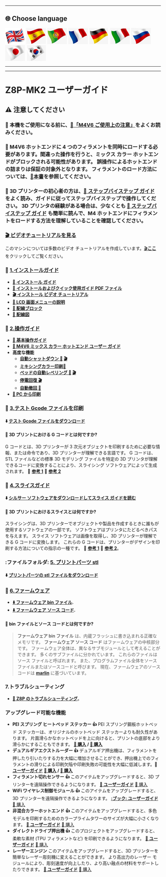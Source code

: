 [M4V6CAUTION]: https://github.com/ZONESTAR3D/Upgrade-kit-guide/blob/main/HOTEND/M4/M4_V6/M4V6_Precaution.md
[LOADFILAMENT]: https://github.com/ZONESTAR3D/Z8P/blob/main/Z8P-MK2/2-Operation_Guide/readme.md#load-filaments
[Z8PMK2VIDEO]: https://github.com/ZONESTAR3D/Z8P/blob/main/Z8P-MK2/6-VideoTutorial
[INSTALLATION_PDF]: https://github.com/ZONESTAR3D/Z8P/tree/main/Z8P-MK2/Z8PMK2_Installation_and_quick_use_guide.pdf
[INSTALLATION_VIDEO]: https://youtu.be/-oieO7U0LCc
[AUTOSUTDOWN_VIDEO]: https://youtu.be/SJLpmJL-tG4
[AUTOLEVELING_VIDEO]: https://youtu.be/Zoyl6PybsUk
[POWERLOSS_VIDEO]: https://youtu.be/f-PpasByiiE
[GCDOE_REF1]: https://beginner3dprinting.com/what-is-g-code-in-3d-printing/
[GCDOE_REF2]: https://www.reprap.org/wiki/G-code
[SLICING_REF1]: https://loveandrobots.com/what-is-slicing-in-3d-printing/
[SLICING_REF2]: https://en.wikipedia.org/wiki/Slicer_(3D_printing)
[Z8PFIRMWARE]: https://github.com/ZONESTAR3D/Firmware/tree/master/Z8/Z8P
[SOURCECODE]: https://github.com/ZONESTAR3D/source-code-for-3d-printer
[Z8P_FAQ]: https://github.com/ZONESTAR3D/Z8P/tree/main/Z8P_FAQ/readme.md
[STEP_GUIDE]: https://github.com/ZONESTAR3D/Z8P/blob/main/Z8P-MK2/step_by_step.md
[INSTALLATION_GUIDE]: https://github.com/ZONESTAR3D/Z8P/tree/main/Z8P-MK2/1-Installation_Guide
[OPERATION_GUIDE]: https://github.com/ZONESTAR3D/Z8P/tree/main/Z8P-MK2/2-Operation_Guide
[M4V6_GUIDE]: https://github.com/ZONESTAR3D/Upgrade-kit-guide/tree/main/HOTEND/M4/M4_V6
[TEST_GCODE]: https://github.com/ZONESTAR3D/Z8P/tree/main/Z8P-MK2/3-TestGcode
[Z8P_SLICING_GUIDE]: https://github.com/ZONESTAR3D/Z8P/tree/main/Z8P-MK2/4-SlicingGuide
[Z8P_PRINTS]: https://github.com/ZONESTAR3D/Z8P/tree/main/Z8P-MK2/5-PrintParts/
[LCD_MENU]: https://github.com/ZONESTAR3D/Z8P/tree/main/Z8P-MK2/2-Operation_Guide/DWIN_LCD_screen_Menu_Description
[MIXCOLOR_GUIDE]: https://github.com/ZONESTAR3D/Document-and-User-Guide/tree/master/Mixing_Color
[AUTOLEVELING_GUIDE]: https://github.com/ZONESTAR3D/Z8P/tree/main/Z8P-MK2/2-Operation_Guide/Bed_Auto_Leveling
[AUTOSHUTDOWN_GUIDE]: https://github.com/ZONESTAR3D/Z8P/tree/main/Z8P-MK2/2-Operation_Guide/Auto_Shut_Down
[AUTORETRACTION_GUIDE]: https://github.com/ZONESTAR3D/Z8P/tree/main/Z8P-MK2/2-Operation_Guide/Auto_Retraction
[PRINTFROMPC_GUIDE]: https://github.com/ZONESTAR3D/Z8P/tree/main/Z8P-MK2/2-Operation_Guide/PrintFromPC
[UM_BMG]: https://bit.ly/UM_BMG
[FROD_GUIDE]: https://github.com/ZONESTAR3D/Upgrade-kit-guide/tree/main/FROD
[WIFI_GUIDE]: https://github.com/ZONESTAR3D/Upgrade-kit-guide/tree/main/WiFi
[E4_GUIDE]: https://github.com/ZONESTAR3D/Upgrade-kit-guide/tree/main/HOTEND/E4
[DDE_GUIDE]: https://github.com/ZONESTAR3D/Upgrade-kit-guide/tree/main/Direct_Drive_Extrruder
[LASER_GUIDE]: https://github.com/ZONESTAR3D/Upgrade-kit-guide/tree/main/Laser_Engraving

----
## <a id="choose-language">:globe_with_meridians: Choose language </a>
[![](./lanpic/EN.png)](https://github.com/ZONESTAR3D/Z8P/blob/main/Z8P-MK2/readme.md)
[![](./lanpic/ES.png)](https://github.com/ZONESTAR3D/Z8P/blob/main/Z8P-MK2/readme-es.md)
[![](./lanpic/PT.png)](https://github.com/ZONESTAR3D/Z8P/blob/main/Z8P-MK2/readme-pt.md)
[![](./lanpic/FR.png)](https://github.com/ZONESTAR3D/Z8P/blob/main/Z8P-MK2/readme-fr.md)
[![](./lanpic/DE.png)](https://github.com/ZONESTAR3D/Z8P/blob/main/Z8P-MK2/readme-de.md)
[![](./lanpic/IT.png)](https://github.com/ZONESTAR3D/Z8P/blob/main/Z8P-MK2/readme-it.md)
[![](./lanpic/RU.png)](https://github.com/ZONESTAR3D/Z8P/blob/main/Z8P-MK2/readme-ru.md)
[![](./lanpic/JP.png)](https://github.com/ZONESTAR3D/Z8P/blob/main/Z8P-MK2/readme-jp.md)
[![](./lanpic/KR.png)](https://github.com/ZONESTAR3D/Z8P/blob/main/Z8P-MK2/readme-kr.md)
<!-- [![](./lanpic/SA.png)](https://github.com/ZONESTAR3D/Z8P/blob/main/Z8P-MK2/readme-ar.md) -->

-----
----
# Z8P-MK2 ユーザーガイド
## :warning: 注意してください
### :loudspeaker: 本機をご使用になる前に、[:book:「M4V6 ご使用上の注意」][M4V6CAUTION]をよくお読みください。
### :loudspeaker: M4V6 ホットエンドに 4 つのフィラメントを同時にロードする必要があります。間違った操作を行うと、ミックス カラー ホットエンドがブロックされる可能性があります。 誤操作によるホットエンドの詰まりは保証の対象外となります。 フィラメントのロード方法については、[:book:本書][LOADFILAMENT]を参照してください。
### :loudspeaker: 3D プリンターの初心者の方は、[:book: ステップバイステップ ガイド][STEP_GUIDE] をよく読み、ガイドに従ってステップバイステップで操作してください。 3D プリンタの経験がある場合は、少なくとも [:book: ステップバイステップ ガイド][STEP_GUIDE] も簡単に読んで、M4 ホットエンドにフィラメントをロードする方法を理解していることを確認してください。

### [:clapper: ビデオチュートリアルを見る][Z8PMK2VIDEO]
このマシンについては多数のビデオ チュートリアルを作成しています。[:clapper:**ここ**][Z8PMK2VIDEO] をクリックしてご覧ください。

### :file_folder: [1.インストールガイド][INSTALLATION_GUIDE]
- **[:book: インストール ガイド][INSTALLATION_GUIDE]**
- **[:blue_book: インストールおよびクイック使用ガイド PDF ファイル][INSTALLATION_PDF]**
- **[:clapper: インストール ビデオ チュートリアル][INSTALLATION_VIDEO]**
- **[:book: LCD 画面メニューの説明][LCD_MENU]**
- **[:art: 配線ブロック](./1-Installation_Guide/Wiring_Block.jpg)**
- **[:art: 配線図](./1-Installation_Guide/Wiring_Diagram.jpg)**

### :file_folder: [2.操作ガイド][OPERATION_GUIDE]
- **[:book: 基本操作ガイド][OPERATION_GUIDE]**
- **[:book: M4V6 ミックス カラー ホットエンド ユーザー ガイド][M4V6_GUIDE]**
- **高度な機能**
   - **[自動シャットダウン :book:][AUTOSHUTDOWN_GUIDE] [:clapper:][AUTOSUTDOWN_VIDEO]**
   - **[ミキシングカラー印刷:book:][MIXCOLOR_GUIDE]**
   - **[ベッドの自動レベリング :book:][AUTOLEVELING_GUIDE] [:clapper:][AUTOLEVELING_VIDEO]**
   - **[停電回復 :clapper:][POWERLOSS_VIDEO]**
   - **[自動撤回 :book:][AUTORETRACTION_GUIDE]**
- **[:book: PC から印刷][PRINTFROMPC_GUIDE]**
  
### :file_folder: [3.テスト Gcode ファイルを印刷][TEST_GCODE]
#### :arrow_down: [テスト Gcode ファイルをダウンロード][TEST_GCODE]
#### :pencil: 3D プリントにおける G コードとは何ですか?
G コードとは、3D プリンターが 3 次元オブジェクトを印刷するために必要な情報、または命令であり、3D プリンターが理解できる言語です。 G コードは、STL ファイルなどの標準 3D モデリング ファイルを特定の 3D プリンタが理解できるコードに変換することにより、スライシング ソフトウェアによって生成されます。 :page_with_curl: **[参考 1][GCDOE_REF1]** :page_with_curl: **[参考 2][GCDOE_REF2]**

### :file_folder: [4.スライスガイド][Z8P_SLICING_GUIDE]
#### :arrow_down: [シルサー ソフトウェアをダウンロードしてスライス ガイドを読む][Z8P_SLICING_GUIDE]
#### :pencil: 3D プリントにおけるスライスとは何ですか?
スライシングは、3D プリンターでオブジェクトや製品を作成するときに誰もが使用するソフトウェアの一部です。 ソフトウェアはプリンタにたどるべきパスを与えます。 スライス ソフトウェアは画像を取得し、3D プリンターが理解できる G コードに変換します。 これらの G コードは、プリンターがデザインを印刷する方法についての指示の一種です。 :page_with_curl: **[参考 1][SLICING_REF1]** :page_with_curl: **[参考 2][SLICING_REF2]**。

### :ファイルフォルダ: [5. プリントパーツ stl][Z8P_PRINTS]
#### :arrow_down: [プリントパーツの stl ファイルをダウンロード][Z8P_PRINTS]

### :link: [6.ファームウェア][Z8PFIRMWARE]
- **[:arrow_down: ファームウェア bin ファイル][Z8PFIRMWARE].**
- **[:arrow_down: ファームウェア ソース コード][SOURCECODE].**
#### :pencil: bin ファイルとソース コードとは何ですか?
> **ファームウェア bin ファイル** は、内蔵フラッシュに書き込まれる正確なメモリです。
> **ファームウェア ソース コード** はファームウェアの中核部分です。 ファームウェア全体は、異なるサブモジュールとして考えることができます。 多くのサブファイルに分かれています。 これらのファイルはソース ファイルと呼ばれます。 また、プログラムファイル全体をソースファイルまたはソースコードと呼びます。 現在、ファームウェアのソース コードは [**marlin**](https://www.marlinfw.org) に基づいています。

### 7.トラブルシューティング
- **[:book: Z8P のトラブルシューティング][Z8P_FAQ]**。

### アップグレード可能な機能
- **PEI スプリング ヒートベッド ステッカー :+1:**
PEI スプリング鋼板ホットベッド ステッカーは、オリジナルのホットベッド ステッカーよりも耐久性があります。 片面滑らかなホットベッドを上に向けると、プリントの底部をより滑らかにすることもできます。 **[:gift: 購入](http://bit.ly/3GbI9Sr) / [:gift: 購入](https://bit.ly/3VkmXOi)**
- **デュアルギアエクストルーダー :+1:**
デュアルギア押出機は、フィラメントを押したり引いたりする力を大幅に増加させることができ、押出機上でのフィラメントの滑りによる印刷欠陥や印刷失敗の可能性を大幅に低減します。**:book: [ユーザーガイド][UM_BMG]** **[:gift: 購入](https://bit.ly/46Vyd9H) / [:gift: 購入](https://bit.ly/AE_4xBMG)**
- **フィラメント切れセンサー :+1:**
このアイテムをアップグレードすると、3D プリンターを遠隔操作できるようになります。 **[:book: ユーザーガイド][FROD_GUIDE]** [:gift: 購入](https://www.aliexpress.com/item/4001309957376.html)
- **WiFi ワイヤレス制御モジュール :+1:**
このアイテムをアップグレードすると、3D プリンターを遠隔操作できるようになります。 **[:ブック: ユーザーガイド][WIFI_GUIDE]** [:gift: 購入](https://www.aliexpress.com/item/1005002378551489.html)
- **非混合カラーホットエンド :+1:**
このアイテムをアップグレードすると、多色モデルを印刷するためのカラープライムタワーのサイズが大幅に小さくなります。 **[:book: ユーザーガイド][E4_GUIDE]** [:gift: 購入](https://www.aliexpress.com/item/1005002951777699.html)
- **ダイレクトドライブ押出機 :+1:**
このプロジェクトをアップグレードすると、柔軟な素材 (TPU フィラメントなど) を印刷できるようになります。 **[:book: ユーザーガイド][DDE_GUIDE]** [:gift: 購入](https://www.aliexpress.com/item/1005002847644867.html)
- **レーザーエンジン**
このアイテムをアップグレードすると、3D プリンターを簡単なレーザー彫刻機に変えることができます。 より高出力のレーザー モジュールにより、彫刻速度が向上したり、より高い融点の材料をサポートしたりできます。 **[:book: ユーザーガイド][LASER_GUIDE]** [:gift: 購入](https://www.aliexpress.com/item/1005004908160260.html)
